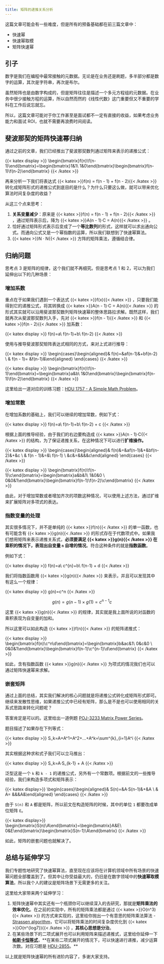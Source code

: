 ```yaml
---
title: 矩阵的递推关系分析
---
```


这篇文章可能会有一些难度，但是所有的预备基础都在前三篇文章中：

- 快速幂
- 快速幂取模
- 矩阵快速幂

## 引子

数字是我们在编程中最常接触的元数据。无论是在业务还是刷题，多半部分都是数字的运算，其次是字符串，再次是布尔。

虽然矩阵也是由数字构成的，但是矩阵往往是描述一个多元方程组的元数据。在业务中很少接触方程的运算，所以自然而然的《线性代数》这门重要但又不重要的学科在工作后说忘就忘。

所以，这篇文章可能对于你工作甚至是面试都不一定有直接的收益，如果考虑业务能力和面试 ROI，也就不需要再浪费时间阅读。

## 斐波那契的矩阵快速幂归纳

通过之前的文章，我们已经推出了斐波那契数列通过矩阵来表示的递推公式：

{{< katex display >}}
\begin{bmatrix}f(n)\\f(n-1)\end{bmatrix}=\begin{bmatrix}1&1\\ 1&0\end{bmatrix}\begin{bmatrix}f(n-1)\\f(n-2)\end{bmatrix}
{{< /katex >}}

再来分析一下我们将表达式 {{< katex >}}f(n) = f(n - 1) + f(n - 2){{< /katex >}} 转化成矩阵形式的递推公式到底目的是什么？为什么只要这么做，就可以带来优化算法时间复杂度的收益？

从这三个点来思考：

1. **关系变量减少**：原来是 {{< katex >}}f(n) = f(n - 1) + f(n - 2){{< /katex >}} ，通过矩阵表示后，降为 {{< katex >}}A(n - 1)·C = A(n){{< /katex >}} 。
2. 恰好通过矩阵形式表示后变成了一个**等比数列**的形式，这样就可以求出通向公式。而通向公式又是一个幂指数的运算，所以我们联想到了快速幂算法。
3. {{< katex >}}N · N{{< /katex >}} 方阵的矩阵乘法，遵循结合律。

## 归纳问题

思考点 3 是矩阵的规律，这个我们就不再细究。但是思考点 1 和 2，可以为我们延伸出以下的几种场景：

### 增加系数

重点在于如果我们遇到一个表达式 {{< katex >}}f(x){{< /katex >}} ，只要我们能得到它的递推公式，将其转换成  {{< katex >}}A(n - 1)·C = A(n){{< /katex >}} 的形式其实就可以沿用斐波那契数列矩阵快速幂的整体思路拉求解。既然这样，我们就再次从斐波那契数列入手，先对 {{< katex >}}f(n - 1){{< /katex >}} 和 {{< katex >}}f(n - 2){{< /katex >}} 加系数：

{{< katex display >}}
f(n)=a\ f(n-1)+b\ f(n-2)
{{< /katex >}}

使用与推导斐波那契矩阵表达式相同的方式，来对上式进行推导：

{{< katex display >}}
\begin{cases}\begin{aligned}& f(n)=&af(n-1)&+bf(n-2) \\ & f(n - 1)= &f(n-1)&\end{aligned} \end{cases}
{{< /katex >}}

{{< katex display >}}
\begin{bmatrix}f(n)\\f(n-1)\end{bmatrix}=\begin{bmatrix}a&b\\ 1&0\end{bmatrix}\begin{bmatrix}f(n-1)\\f(n-2)\end{bmatrix}
{{< /katex >}}

这里给出一道对应的训练习题：[HDU 1757 - A Simple Math Problem]([http://acm.hdu.edu.cn/showproblem.php?pid=1757](http://acm.hdu.edu.cn/showproblem.php?pid=1757))。

### 增加常数

在增加系数的基础上，我们可以继续的增加常数，例如下式：

{{< katex display >}}
f(n)=a\ f(n-1)+b\ f(n-2) + c
{{< /katex >}}

根据上面的推导经验，由于我们的右边要构造成 {{< katex >}}A(n - 1)·C{{< /katex >}} 的结构，为了保证递推关系，在这种情况下可以进行**扩维操作。**

{{< katex display >}}
\begin{cases}\begin{aligned}& f(n)&=&af(n-1)&+&bf(n-2)&+&c \\ & f(n - 1)&=&\ f(n-1) \\ &c&=&&&&c\end{aligned} \end{cases}
{{< /katex >}}

{{< katex display >}}
\begin{bmatrix}f(n)\\f(n-1)\\c\end{bmatrix}=\begin{bmatrix}a&b&1\\ 1&0&0 \\ 0&0&1\end{bmatrix}\begin{bmatrix}f(n-1)\\f(n-2)\\c\end{bmatrix}
{{< /katex >}}

由此，对于增加常数或者增加齐次的项数这种情况，可以使用上述方法，通过扩维来扩展矩阵对多项式的表达。

### 指数变量的处理

其实很多情况下，并不是单纯的 {{< katex >}}f(n){{< /katex >}} 的单一函数，也有可能含有 {{< katex >}}g(n){{< /katex >}} 的形式存在于代数项式中。如果我们想用矩阵来表示递推关系式，**必须要满足 {{< katex >}}g(n){{< /katex >}} 在乘积的情况下，表现出自变量 `n` 自增的情况**。符合这种条件的就是**指数函数**。

例如下式：

{{< katex display >}}
f(n)=a\ c^{n}+b\ f(n-1) + d
{{< /katex >}}

我们将指数函数用 {{< katex >}}g(n){{< /katex >}} 来表示，并且可以发现其中有这么一个规律：

{{< katex display >}}
g(n)=c^n
{{< /katex >}}

$$g(n)=g(n-1) \times g(1) = c^{n-1}c$$

这里 {{< katex >}}g(n){{< /katex >}} 的规律，其实就是我上面所说的对函数的乘积表现为自变量的加和。

所以这里可以如此构造 {{< katex >}}f(n){{< /katex >}} 的矩阵递推式：

{{< katex display >}}
\begin{bmatrix}f(n)\\c^n\\d\end{bmatrix}=\begin{bmatrix}b&ac&1\\ 0&c&0 \\ 0&0&1\end{bmatrix}\begin{bmatrix}f(n-1)\\c^{n-1}\\d\end{bmatrix}
{{< /katex >}}

如此，含有指数函数 {{< katex >}}g(n){{< /katex >}} 为项式的情况我们也可以通过矩阵快速幂来求解。

### 嵌套矩阵

通过上面的总结，其实我们解决的核心问题就是将递推公式转化成矩阵形式即可。继续来发散性思维，如果递推公式中已经有矩阵，那么是不是也可以使用相同的关系式思路来转化问题呢？

答案肯定是可以的。这里给出一道例题 [POJ-3233 Matrix Power Series]([http://poj.org/problem?id=3233](http://poj.org/problem?id=3233))。

题目描述了如果存在下列等式：

{{< katex display >}}
S_k=A+A^1+A^2+...+A^k=\sum^{k}_{i=1}A^i
{{< /katex >}}

其实根据这种求和式子我们可以立马推出：

{{< katex display >}}
S_k=A·S_{k-1} + A
{{< /katex >}}

泛型这是一个 `k` 和 `k - 1` 的递推公式，另外有一个常数项。根据前文的一些推导经验，我们来构造多项式和矩阵表示：

{{< katex display>}}
\begin{cases}\begin{aligned}& S(n)=&A·S(n-1)&+&A \\ & A= &&&A&\end{aligned} \end{cases}
{{< /katex >}}

由于 `S(n)` 和 `A` 都是矩阵，所以前文在构造矩阵的时候，其中的单位 `1` 都要改成单位矩阵 `E`。

{{< katex display>}}
\begin{bmatrix}S(n)\\A\end{bmatrix}=\begin{bmatrix}A&E\\ 0&E\end{bmatrix}\begin{bmatrix}S(n-1)\\A\end{bmatrix}
{{< /katex >}}

如此，矩阵的嵌套问题也就解决了。

## 总结与延伸学习

我们专题性地研究了快速幂算法，直至现在应该将在计算机领域中所有场景的快速幂问题全部覆盖到了。但其中让你受益最大的，仍旧是在数字领域中的**快速幂取模算法**，所以我个人的建议是矩阵场景下无需更多的关注。

这里给大家带来两个延伸学习：

1. 矩阵快速幂中其实还有一个瓶颈你可以继续深入的去研究，那就是**矩阵乘法的效率优化**。在之前的实现中，所有的矩阵乘法都是通过 {{< katex >}}O(n^3){{< /katex >}} 的方式来实现的，这里给你抛出一个有意思的矩阵乘法算法 - [Strassen algorithm]([https://zh.wikipedia.org/wiki/施特拉森演算法](https://zh.wikipedia.org/wiki/%E6%96%BD%E7%89%B9%E6%8B%89%E6%A3%AE%E6%BC%94%E7%AE%97%E6%B3%95))，它可以将矩阵乘法的时间复杂度优化到 {{< katex >}}O(n^{log7}){{< /katex >}} ，**其核心思想是分治**。
2. 在某些场景下的二项式展开也可以利用矩阵来描述递推式，这里给你延伸一下[**帕斯卡恒等式**](**[https://zh.wikipedia.org/wiki/帕斯卡法則](https://zh.wikipedia.org/wiki/%E5%B8%95%E6%96%AF%E5%8D%A1%E6%B3%95%E5%89%87)**)，**在某些二项式展开的情况下，可以快速进行递推，减少运算次数。对应习题是 [HDU-2855](**[http://acm.hdu.edu.cn/showproblem.php?pid=2855](http://acm.hdu.edu.cn/showproblem.php?pid=2855)**)。**

以上就是矩阵快速幂的所有进阶内容了，多谢大家支持。